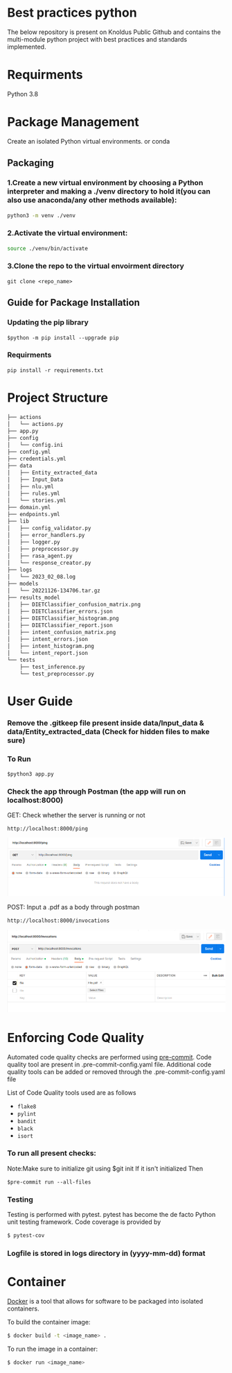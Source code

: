 # Best practices python
The below repository is present on Knoldus Public Github and contains the multi-module python project with best practices and standards implemented.

# Requirments
Python 3.8

# Package Management
Create an isolated Python virtual environments. or conda

## Packaging

### 1.Create a new virtual environment by choosing a Python interpreter and making a ./venv directory to hold it(you can also use  anaconda/any other methods available):
```bash
python3 -m venv ./venv
```
### 2.Activate the virtual environment:
```bash
source ./venv/bin/activate
```
### 3.Clone the repo to the virtual envoirment directory
```
git clone <repo_name>
```
## Guide for Package Installation

### Updating the pip library
```
$python -m pip install --upgrade pip
```
### Requirments
```
pip install -r requirements.txt 
```
# Project Structure

``` {.RasaApp .}
├── actions
│   └── actions.py
├── app.py
├── config
│   └── config.ini
├── config.yml
├── credentials.yml
├── data
│   ├── Entity_extracted_data
│   ├── Input_Data
│   ├── nlu.yml
│   ├── rules.yml
│   └── stories.yml
├── domain.yml
├── endpoints.yml
├── lib
│   ├── config_validator.py
│   ├── error_handlers.py
│   ├── logger.py
│   ├── preprocessor.py
│   ├── rasa_agent.py
│   └── response_creator.py
├── logs
│   └── 2023_02_08.log
├── models
│   └── 20221126-134706.tar.gz
├── results_model
│   ├── DIETClassifier_confusion_matrix.png
│   ├── DIETClassifier_errors.json
│   ├── DIETClassifier_histogram.png
│   ├── DIETClassifier_report.json
│   ├── intent_confusion_matrix.png
│   ├── intent_errors.json
│   ├── intent_histogram.png
│   └── intent_report.json
└── tests
    ├── test_inference.py
    └── test_preprocessor.py

```


# User Guide


### Remove the .gitkeep file present inside data/Input_data & data/Entity_extracted_data (Check for hidden files to make sure)

###  To Run
```
$python3 app.py
```

### Check the app through Postman (the app will run on localhost:8000)

GET: Check whether the server is running or not
```
http://localhost:8000/ping

```
![](get.png)


POST: Input a .pdf as a body through postman
```
http://localhost:8000/invocations

```
![](post.png)


# Enforcing Code Quality

Automated code quality checks are performed using [pre-commit](https://pre-commit.com/). Code quality tool are present in .pre-commit-config.yaml file. Additional code quality tools can be added or removed through the .pre-commit-config.yaml file

List of Code Quality tools used are as follows

- `flake8`
- `pylint` 
- `bandit`
- `black`
- `isort`

### To run all present checks:

Note:Make sure to initialize git using $git init If it isn't initialized Then
```
$pre-commit run --all-files

```
### Testing
Testing is performed with pytest. pytest has become the de facto Python unit testing framework.
Code coverage is provided by
```bash
$ pytest-cov
```

### Logfile is stored in logs directory in (yyyy-mm-dd) format

# Container

[Docker](https://www.docker.com/) is a tool that allows for software to be packaged into isolated
containers.


To build the container image:

```bash
$ docker build -t <image_name> .
```

To run the image in a container:

```bash
$ docker run <image_name>
```




